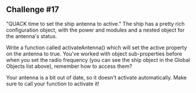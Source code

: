 ## Challenge #17
"QUACK time to set the ship antenna to active." The ship has a pretty rich configuration object, with the power and modules and a nested object for the antenna's status.

Write a function called activateAntenna() which will set the active property on the antenna to true. You’ve worked with object sub-properties before when you set the radio frequency (you can see the ship object in the Global Objects list above), remember how to access them?

Your antenna is a bit out of date, so it doesn't activate automatically. Make sure to call your function to activate it!
